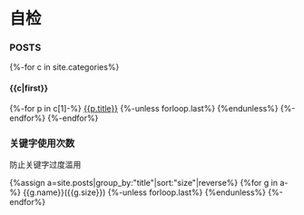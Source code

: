 # 自检
### POSTS
{%-for c in site.categories%}
#### {{c|first}}
{%-for p in c[1]-%}
[{{p.title}}]({{p.url|relative_url}})
{%-unless forloop.last%} {%endunless%}
{%-endfor%}
{%-endfor%}

### 关键字使用次数
防止关键字过度滥用

{%assign a=site.posts|group_by:"title"|sort:"size"|reverse%}
{%for g in a-%}
{{g.name}}({{g.size}})
{%-unless forloop.last%} {%endunless%}
{%-endfor%}
